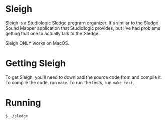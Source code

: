 # Sleigh

Sleigh is a Studiologic Sledge program organizer. It's similar to the Sledge
Sound Mapper application that Studiologic provides, but I've had problems
getting that one to actually talk to the Sledge.

Sleigh ONLY works on MacOS.

# Getting Sleigh

To get Sleigh, you'll need to download the source code from  and compile it.
To compile the code, run `make`. To run the tests, run `make test`.

# Running

```
$ ./sledge
```

